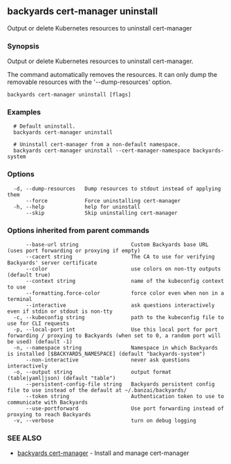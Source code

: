 ## backyards cert-manager uninstall

Output or delete Kubernetes resources to uninstall cert-manager

### Synopsis

Output or delete Kubernetes resources to uninstall cert-manager.

The command automatically removes the resources.
It can only dump the removable resources with the '--dump-resources' option.

```
backyards cert-manager uninstall [flags]
```

### Examples

```
  # Default uninstall.
  backyards cert-manager uninstall

  # Uninstall cert-manager from a non-default namespace.
  backyards cert-manager uninstall --cert-manager-namespace backyards-system
```

### Options

```
  -d, --dump-resources   Dump resources to stdout instead of applying them
      --force            Force uninstalling cert-manager
  -h, --help             help for uninstall
      --skip             Skip uninstalling cert-manager
```

### Options inherited from parent commands

```
      --base-url string                 Custom Backyards base URL (uses port forwarding or proxying if empty)
      --cacert string                   The CA to use for verifying Backyards' server certificate
      --color                           use colors on non-tty outputs (default true)
      --context string                  name of the kubeconfig context to use
      --formatting.force-color          force color even when non in a terminal
      --interactive                     ask questions interactively even if stdin or stdout is non-tty
  -c, --kubeconfig string               path to the kubeconfig file to use for CLI requests
  -p, --local-port int                  Use this local port for port forwarding / proxying to Backyards (when set to 0, a random port will be used) (default -1)
  -n, --namespace string                Namespace in which Backyards is installed [$BACKYARDS_NAMESPACE] (default "backyards-system")
      --non-interactive                 never ask questions interactively
  -o, --output string                   output format (table|yaml|json) (default "table")
      --persistent-config-file string   Backyards persistent config file to use instead of the default at ~/.banzai/backyards/
      --token string                    Authentication token to use to communicate with Backyards
      --use-portforward                 Use port forwarding instead of proxying to reach Backyards
  -v, --verbose                         turn on debug logging
```

### SEE ALSO

* [backyards cert-manager](backyards_cert-manager.md)	 - Install and manage cert-manager

